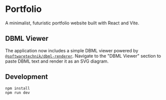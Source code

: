 # Portfolio

A minimalist, futuristic portfolio website built with React and Vite.

## DBML Viewer

The application now includes a simple DBML viewer powered by [`@softwaretechnik/dbml-renderer`](https://www.npmjs.com/package/@softwaretechnik/dbml-renderer).
Navigate to the "DBML Viewer" section to paste DBML text and render it as an SVG diagram.

## Development

```bash
npm install
npm run dev
```
